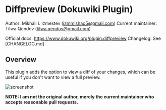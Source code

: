 # Diffpreview (Dokuwiki Plugin)

Author: Mikhail I. Izmestev (izmmishao5@gmail.com)
Current maintainer: Tilwa Qendov (tilwa.qendov@gmail.com)

Official docs: https://www.dokuwiki.org/plugin:diffpreview
Changelog: See [CHANGELOG.md]

## Overview

This plugin adds the option to view a diff of your changes, which can be useful if you don't want to view a full preview.

![screenshot](screenshot1.png)

**NOTE: I am not the original author, merely the current maintainer who accepts reasonable pull requests.**
